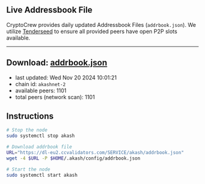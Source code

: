 ## Live Addressbook File

CryptoCrew provides daily updated Addressbook Files (`addrbook.json`). We utilize [Tenderseed](https://github.com/binaryholdings/tenderseed) to ensure all provided peers have open P2P slots available.

---
**Download: [addrbook.json](https://dl-eu2.ccvalidators.com/SERVICE/akash/addrbook.json)**
---

- last updated: Wed Nov 20 2024 10:01:21
- chain id: `akashnet-2`
- available peers: 1101
- total peers (network scan): 1101

## Instructions
```sh
# Stop the node
sudo systemctl stop akash

# Download addrbook file
URL="https://dl-eu2.ccvalidators.com/SERVICE/akash/addrbook.json"
wget -4 $URL -P $HOME/.akash/config/addrbook.json

# Start the node
sudo systemctl start akash
```
